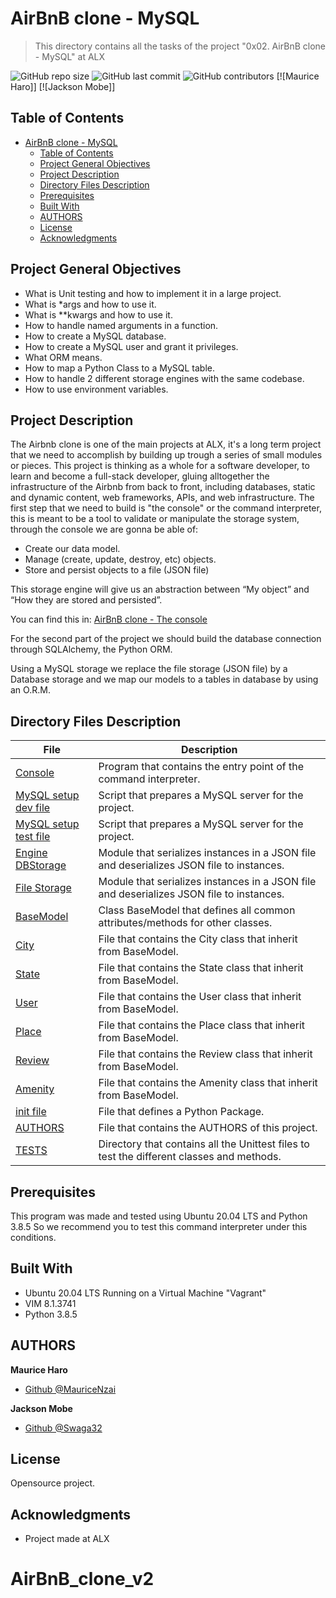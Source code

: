 # AirBnB clone - MySQL

> This directory contains all the tasks of the project "0x02. AirBnB clone - MySQL" at ALX

![GitHub repo size](https://img.shields.io/github/repo-size/MauriceNzai/AirBnB_clone_v2?style=for-the-badge) ![GitHub last commit](https://img.shields.io/github/last-commit/MauriceNzai/AirBnB_clone_v2?style=for-the-badge) ![GitHub contributors](https://img.shields.io/github/contributors/MauriceNzai/AirBnB_clone_v2?style=for-the-badge) [![Maurice Haro]] [![Jackson Mobe]]

## Table of Contents

- [AirBnB clone - MySQL](#airbnb-clone---mysql)
  - [Table of Contents](#table-of-contents)
  - [Project General Objectives](#project-general-objectives)
  - [Project Description](#project-description)
  - [Directory Files Description](#directory-files-description)
  - [Prerequisites](#prerequisites)
  - [Built With](#built-with)
  - [AUTHORS](#authors)
  - [License](#license)
  - [Acknowledgments](#acknowledgments)

## Project General Objectives

* What is Unit testing and how to implement it in a large project.
* What is *args and how to use it.
* What is **kwargs and how to use it.
* How to handle named arguments in a function.
* How to create a MySQL database.
* How to create a MySQL user and grant it privileges.
* What ORM means.
* How to map a Python Class to a MySQL table.
* How to handle 2 different storage engines with the same codebase.
* How to use environment variables.

## Project Description

The Airbnb clone is one of the main projects at ALX, it's a long term project that we need to accomplish by building up trough a series of small modules or pieces. This project is thinking as a whole for a software developer, to learn and become a full-stack developer, gluing alltogether the infrastructure of the Airbnb from back to front, including databases, static and dynamic content, web frameworks, APIs, and web infrastructure.
The first step that we need to build is "the console" or the command interpreter, this is meant to be a tool to validate or manipulate the storage system, through the console we are gonna be able of:
* Create our data model.
* Manage (create, update, destroy, etc) objects.
* Store and persist objects to a file (JSON file)

This storage engine will give us an abstraction between “My object” and “How they are stored and persisted”.

You can find this in: [AirBnB clone - The console](https://github.com/MauriceNzai/AirBnB_clone)

For the second part of the project we should build the database connection through SQLAlchemy, the Python ORM.

Using a MySQL storage we replace the file storage (JSON file) by a Database storage and we map our models to a tables in database by using an O.R.M.

## Directory Files Description

| **File** | **Description** |
|----------|-----------------|
| [Console](./console.py) | Program that contains the entry point of the command interpreter. |
| [MySQL setup dev file](./setup_mysql_dev.sql) | Script that prepares a MySQL server for the project. |
| [MySQL setup test file](./setup_mysql_test.sql) | Script that prepares a MySQL server for the project. |
| [Engine DBStorage](./models/engine/db_storage.py) | Module that serializes instances in a JSON file and deserializes JSON file to instances. |
| [File Storage](./models/engine/db_storage.py) | Module that serializes instances in a JSON file and deserializes JSON file to instances. |
| [BaseModel](./models/base_model.py) | Class BaseModel that defines all common attributes/methods for other classes. |
| [City](./models/city.py) | File that contains the City class that inherit from BaseModel. |
| [State](./models/state.py) | File that contains the State class that inherit from BaseModel. |
| [User](./models/user.py) | File that contains the User class that inherit from BaseModel. |
| [Place](./models/place.py) | File that contains the Place class that inherit from BaseModel. |
| [Review](./models/review.py) | File that contains the Review class that inherit from BaseModel. |
| [Amenity](./models/amenity.py) | File that contains the Amenity class that inherit from BaseModel. |
| [init file](./models/__init__.py) | File that defines a Python Package. |
| [AUTHORS](./AUTHORS) | File that contains the AUTHORS of this project. |
| [TESTS](./tests) | Directory that contains all the Unittest files to test the different classes and methods. |

## Prerequisites

This program was made and tested using Ubuntu 20.04 LTS and Python 3.8.5 So we recommend you to test this command interpreter under this conditions.

## Built With

* Ubuntu 20.04 LTS Running on a Virtual Machine "Vagrant"
* VIM 8.1.3741
* Python 3.8.5

## AUTHORS

**Maurice Haro**

* [Github @MauriceNzai](https://github.com/MauriceNzai)

**Jackson Mobe**

* [Github @Swaga32](https://github.com/Swaga32)

## License

Opensource project.

## Acknowledgments

* Project made at ALX
# AirBnB_clone_v2
